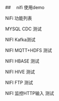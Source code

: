 ##　 nifi 使用demo

NiFi 功能列表  

MYSQL CDC 测试

NIFI Kafka测试

NIFI MQTT+HDFS  测试

NIFI HBASE 测试

NIFI HIVE 测试

NIFI FTP 测试

NIFI 监控HTTP输入 测试 